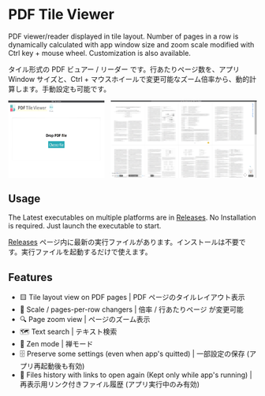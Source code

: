 # PDF Tile Viewer

PDF viewer/reader displayed in tile layout. Number of pages in a row is dynamically calculated with app window size and zoom scale modified with Ctrl key + mouse wheel. Customization is also available.

タイル形式の PDF ビュアー / リーダー です。行あたりページ数を、アプリ Window サイズと、Ctrl + マウスホイールで変更可能なズーム倍率から、動的計算します。手動設定も可能です。

<p style="display: flex; gap: 0.8rem; flex-wrap: wrap;">
  <img style="flex: 1; max-width: calc(40.0% - 0.4rem);" src="docs/.docs-assets/demo-01.png" alt="demo screenshot 01">
  <img style="flex: 1; max-width: calc(60.0% - 0.4rem);" src="docs/.docs-assets/demo-02.png" alt="demo screenshot 02">
</p>

## Usage

The Latest executables on multiple platforms are in [Releases](https://github.com/nabbisen/pdf-tile-viewer/releases). No Installation is required. Just launch the executable to start.

[Releases](https://github.com/nabbisen/pdf-tile-viewer/releases) ページ内に最新の実行ファイルがあります。インストールは不要です。実行ファイルを起動するだけで使えます。

## Features

- 🟨 Tile layout view on PDF pages | PDF ページのタイルレイアウト表示
- 🔧 Scale / pages-per-row changers | 倍率 / 行あたりページ が変更可能
- 🔍 Page zoom view | ページのズーム表示
- 🗺 Text search | テキスト検索
- 🍵 Zen mode | 禅モード
- 🗄 Preserve some settings (even when app's quitted) | 一部設定の保存 (アプリ再起動後も有効)
- 🚪 Files history with links to open again (Kept only while app's running) | 再表示用リンク付きファイル履歴 (アプリ実行中のみ有効)
